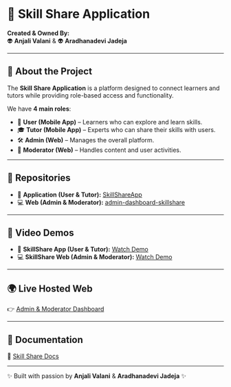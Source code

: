 # 🚀 Skill Share Application  
**Created & Owned By:**  
👽 **Anjali Valani** & 👽 **Aradhanadevi Jadeja**

---

## 📌 About the Project  
The **Skill Share Application** is a platform designed to connect learners and tutors while providing role-based access and functionality.  

We have **4 main roles**:  
- 👤 **User (Mobile App)** – Learners who can explore and learn skills.  
- 🎓 **Tutor (Mobile App)** – Experts who can share their skills with users.  
- 🛠️ **Admin (Web)** – Manages the overall platform.  
- 🔎 **Moderator (Web)** – Handles content and user activities.  

---

## 📂 Repositories  
- 📱 **Application (User & Tutor):** [SkillShareApp](https://github.com/Aradhanadevi/SkillShareApp)  
- 💻 **Web (Admin & Moderator):** [admin-dashboard-skillshare](https://github.com/Aradhanadevi/admin-dashboard-skillshare)  

---

## 🎥 Video Demos  
- 📱 **SkillShare App (User & Tutor):** [Watch Demo](https://drive.google.com/file/d/1mWdn4rk9fI-HxXKAZTavBiaeCzYIKK64/view?usp=sharing)  
- 💻 **SkillShare Web (Admin & Moderator):** [Watch Demo](https://drive.google.com/file/d/1hGe4ZVRlglaY9znzZ1IDbPXssYBCnaCt/view?usp=drive_link)  

---

## 🌍 Live Hosted Web  
👉 [Admin & Moderator Dashboard](https://admin-dashboard-skillshare.vercel.app/)  

---

## 📖 Documentation  
📄 [Skill Share Docs](https://drive.google.com/drive/folders/1j-Ts8HduT25Aj56yQlfvC20JTpnf8ZFW?usp=sharing)  

---

✨ Built with passion by **Anjali Valani** & **Aradhanadevi Jadeja** ✨  
